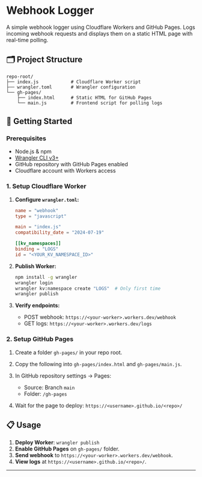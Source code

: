 # Webhook Logger

A simple webhook logger using Cloudflare Workers and GitHub Pages. Logs incoming webhook requests and displays them on a static HTML page with real-time polling.

## 🗂 Project Structure

```
repo-root/
├── index.js            # Cloudflare Worker script
├── wrangler.toml       # Wrangler configuration
└── gh-pages/
    ├── index.html      # Static HTML for GitHub Pages
    └── main.js         # Frontend script for polling logs
```

## 🚀 Getting Started

### Prerequisites

* Node.js & npm
* [Wrangler CLI v3+](https://developers.cloudflare.com/workers/wrangler/)
* GitHub repository with GitHub Pages enabled
* Cloudflare account with Workers access

### 1. Setup Cloudflare Worker

1. **Configure `wrangler.toml`:**

   ```toml
   name = "webhook"
   type = "javascript"

   main = "index.js"
   compatibility_date = "2024-07-19"

   [[kv_namespaces]]
   binding = "LOGS"
   id = "<YOUR_KV_NAMESPACE_ID>"
   ```

2. **Publish Worker:**

   ```bash
   npm install -g wrangler
   wrangler login
   wrangler kv:namespace create "LOGS"  # Only first time
   wrangler publish
   ```

3. **Verify endpoints:**

   * POST webhook: `https://<your-worker>.workers.dev/webhook`
   * GET logs: `https://<your-worker>.workers.dev/logs`

### 2. Setup GitHub Pages

1. Create a folder `gh-pages/` in your repo root.
2. Copy the following into `gh-pages/index.html` and `gh-pages/main.js`.
3. In GitHub repository settings → Pages:

   * Source: Branch `main`
   * Folder: `/gh-pages`
4. Wait for the page to deploy: `https://<username>.github.io/<repo>/`

## 📋 Usage

1. **Deploy Worker**: `wrangler publish`
2. **Enable GitHub Pages** on `gh-pages/` folder.
3. **Send webhook** to `https://<your-worker>.workers.dev/webhook`.
4. **View logs** at `https://<username>.github.io/<repo>/`.

---

